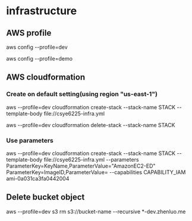 # infrastructure
## AWS profile

aws config --profile=dev

aws config --profile=demo

## AWS cloudformation
### Create on default setting(using region "us-east-1")
aws --profile=dev cloudformation create-stack --stack-name STACK --template-body file://csye6225-infra.yml

aws --profile=dev cloudformation delete-stack --stack-name STACK
### Use parameters
aws --profile=dev cloudformation create-stack --stack-name STACK --template-body file://csye6225-infra.yml --parameters ParameterKey=KeyName,ParameterValue="AmazonEC2-ED" ParameterKey=ImageID,ParameterValue= --capabilities CAPABILITY_IAM
ami-0a031ca3fa0442004
## Delete bucket object

aws --profile=dev s3 rm s3://bucket-name --recursive
*-dev.zhenluo.me